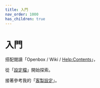 ```yaml
---
title: 入門
nav_order: 1000
has_children: true
---
```


# 入門

搭配閱讀「Openbox / Wiki / [Help:Contents](http://openbox.org/wiki/Help:Contents)」，

從「[設定檔](https://samwhelp.github.io/note-about-openbox/read/config.html)」開始探索。

接著參考我的「[客製設定](https://samwhelp.github.io/note-about-openbox/read/config/main.html)」。
